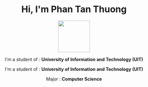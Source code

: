 <h1 align="center"> Hi, I'm Phan Tan Thuong </h1>
<p align="center"><img src="https://upload.wikimedia.org/wikipedia/commons/3/38/Logo_UIT_updated.jpg" width = 100px height = 100px/></p>
<p align = "center"> I'm a student of : <b> University of Information and Technology (UIT) </b>  </p>
<p align = "center"> I'm a student of : <b> University of Information and Technology (UIT) </b>  </p>
<p align = "center"> Major : <b> Computer Science </b> </p>
